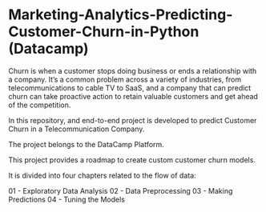 # Marketing-Analytics-Predicting-Customer-Churn-in-Python (Datacamp)

Churn is when a customer stops doing business or ends a relationship with a company. It’s a common problem across a variety of industries, from telecommunications to cable TV to SaaS, and a company that can predict churn can take proactive action to retain valuable customers and get ahead of the competition. 

In this repository, and end-to-end project is developed to predict Customer Churn in a Telecommunication Company.

The project belongs to the DataCamp Platform.

This project provides a roadmap to create custom customer churn models. 

It is divided into four chapters related to the flow of data:

01 - Exploratory Data Analysis
02 - Data Preprocessing
03 - Making Predictions
04 - Tuning the Models

